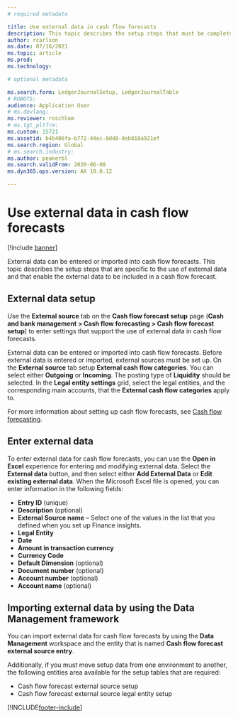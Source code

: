 ```yaml
---
# required metadata

title: Use external data in cash flow forecasts
description: This topic describes the setup steps that must be completed so that external data can be entered or imported into cash flow forecasts.
author: rcarlson
ms.date: 07/16/2021
ms.topic: article
ms.prod: 
ms.technology: 

# optional metadata

ms.search.form: LedgerJournalSetup, LedgerJournalTable
# ROBOTS: 
audience: Application User
# ms.devlang: 
ms.reviewer: roschlom
# ms.tgt_pltfrm: 
ms.custom: 15721
ms.assetid: b4b406fa-b772-44ec-8dd8-8eb818a921ef
ms.search.region: Global
# ms.search.industry: 
ms.author: peakerbl
ms.search.validFrom: 2020-06-08
ms.dyn365.ops.version: AX 10.0.12

---
```

# Use external data in cash flow forecasts

[!include [banner](../includes/banner.md)]

External data can be entered or imported into cash flow forecasts. This topic describes the setup steps that are specific to the use of external data and that enable the external data to be included in a cash flow forecast.

## External data setup

Use the **External source** tab on the **Cash flow forecast setup** page (**Cash and bank management \> Cash flow forecasting \> Cash flow forecast setup**) to enter settings that support the use of external data in cash flow forecasts.

External data can be entered or imported into cash flow forecasts. Before external data is entered or imported, external sources must be set up. On the **External source** tab setup **External cash flow categories**. You can select either **Outgoing** or **Incoming**. The posting type of **Liquidity** should be selected. In the **Legal entity settings** grid, select the legal entities, and the corresponding main accounts, that the **External cash flow categories** apply to.

For more information about setting up cash flow forecasts, see [Cash flow forecasting](../cash-bank-management/cash-flow-forecasting.md).

## Enter external data

To enter external data for cash flow forecasts, you can use the **Open in Excel** experience for entering and modifying external data. Select the **External data** button, and then select either **Add External Data** or **Edit existing external data**. When the Microsoft Excel file is opened, you can enter information in the following fields:

- **Entry ID** (unique)
- **Description** (optional)
- **External Source name** – Select one of the values in the list that you defined when you set up Finance insights.
- **Legal Entity**
- **Date**
- **Amount in transaction currency**
- **Currency Code**
- **Default Dimension** (optional)
- **Document number** (optional)
- **Account number** (optional)
- **Account name** (optional)

## Importing external data by using the Data Management framework

You can import external data for cash flow forecasts by using the **Data Management** workspace and the entity that is named **Cash flow forecast external source entry**.

Additionally, if you must move setup data from one environment to another, the following entities area available for the setup tables that are required:

- Cash flow forecast external source setup
- Cash flow forecast external source legal entity setup

[!INCLUDE[footer-include](../../includes/footer-banner.md)]
